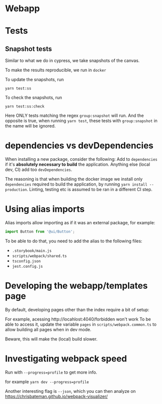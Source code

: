 # Webapp

# Tests
## Snapshot tests
Similar to what we do in cypress, we take snapshots of the canvas.

To make the results reproducible, we run in `docker`

To update the snapshots, run
```
yarn test:ss
```

To check the snapshots, run
```
yarn test:ss:check
```

Here ONLY tests matching the regex `group:snapshot` will run.
And the opposite is true, when running `yarn test`, these tests with `group:snapshot` in the name will be ignored.

# dependencies vs devDependencies
When installing a new package, consider the following:
Add to `dependencies` if it's **absolutely necessary to build** the application.
Anything else (local dev, CI) add too `devDependencies`.

The reasoning is that when building the docker image we install only `dependencies` required to build the application, by running `yarn install --production`.
Linting, testing etc is assumed to be ran in a different CI step.

# Using alias imports
Alias imports allow importing as if it was an external package, for example:
```javascript
import Button from '@ui/Button';
```

To be able to do that, you need to add the alias to the following files:
* `.storybook/main.js`
* `scripts/webpack/shared.ts`
* `tsconfig.json`
* `jest.config.js`

# Developing the webapp/templates page
By default, developing pages other than the index require a bit of setup:


For example, acessing http://locahlost:4040/forbidden won't work
To be able to access it, update the variable `pages` in `scripts/webpack.common.ts` to allow building all pages when in dev mode.

Beware, this will make the (local) build slower.

# Investigating webpack speed
Run with `--progress=profile` to get more info.

for example `yarn dev --progress=profile`


Another interesting flag is `--json`, which you can then analyze on https://chrisbateman.github.io/webpack-visualizer/
